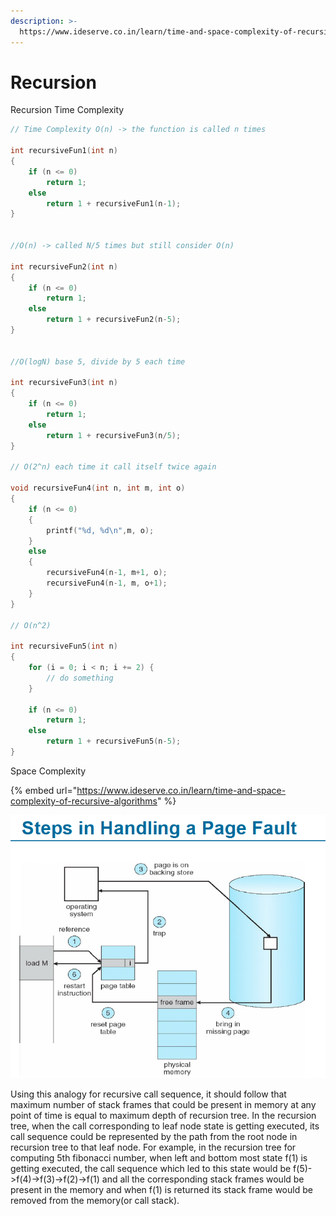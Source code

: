 ```yaml
---
description: >-
  https://www.ideserve.co.in/learn/time-and-space-complexity-of-recursive-algorithms
---
```


# Recursion

Recursion Time Complexity

```cpp
// Time Complexity O(n) -> the function is called n times

int recursiveFun1(int n)
{
    if (n <= 0)
        return 1;
    else
        return 1 + recursiveFun1(n-1);
}


//O(n) -> called N/5 times but still consider O(n)

int recursiveFun2(int n)
{
    if (n <= 0)
        return 1;
    else
        return 1 + recursiveFun2(n-5);
}


//O(logN) base 5, divide by 5 each time

int recursiveFun3(int n)
{
    if (n <= 0)
        return 1;
    else
        return 1 + recursiveFun3(n/5);
}

// O(2^n) each time it call itself twice again

void recursiveFun4(int n, int m, int o)
{
    if (n <= 0)
    {
        printf("%d, %d\n",m, o);
    }
    else
    {
        recursiveFun4(n-1, m+1, o);
        recursiveFun4(n-1, m, o+1);
    }
}

// O(n^2)

int recursiveFun5(int n)
{
    for (i = 0; i < n; i += 2) {
        // do something
    }

    if (n <= 0)
        return 1;
    else
        return 1 + recursiveFun5(n-5);
}

```

Space Complexity 

{% embed url="https://www.ideserve.co.in/learn/time-and-space-complexity-of-recursive-algorithms" %}

![](../.gitbook/assets/image%20%28162%29.png)

Using this analogy for recursive call sequence, it should follow that maximum number of stack frames that could be present in memory at any point of time is equal to maximum depth of recursion tree. In the recursion tree, when the call corresponding to leaf node state is getting executed, its call sequence could be represented by the path from the root node in recursion tree to that leaf node. For example, in the recursion tree for computing 5th fibonacci number, when left and bottom most state f\(1\) is getting executed, the call sequence which led to this state would be f\(5\)-&gt;f\(4\)-&gt;f\(3\)-&gt;f\(2\)-&gt;f\(1\) and all the corresponding stack frames would be present in the memory and when f\(1\) is returned its stack frame would be removed from the memory\(or call stack\).

